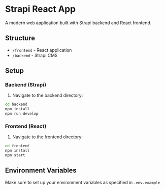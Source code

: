 # Strapi React App

A modern web application built with Strapi backend and React frontend.

## Structure

- `/frontend` - React application
- `/backend` - Strapi CMS

## Setup

### Backend (Strapi)
1. Navigate to the backend directory:
```bash
cd backend
npm install
npm run develop
```

### Frontend (React)
1. Navigate to the frontend directory:
```bash
cd frontend
npm install
npm start
```

## Environment Variables
Make sure to set up your environment variables as specified in `.env.example`

